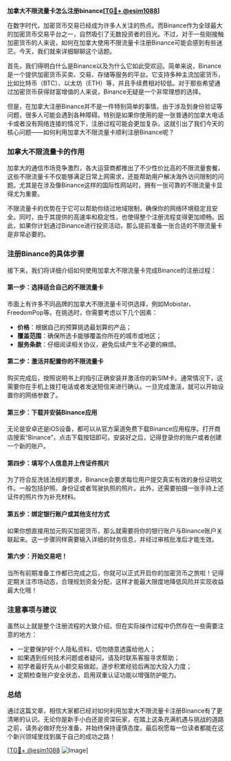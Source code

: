 **加拿大不限流量卡怎么注册binance[[TG💪+ @esim1088](https://t.me/s/esim1088)]**

在数字时代，加密货币交易已经成为许多人关注的热点。而Binance作为全球最大的加密货币交易平台之一，自然吸引了无数投资者的目光。不过，对于一些刚接触加密货币的人来说，如何在加拿大使用不限流量卡注册Binance可能会感到有些迷茫。今天，我们就来详细聊聊这个话题。

首先，我们得明白什么是Binance以及为什么它如此受欢迎。简单来说，Binance是一个提供加密货币买卖、交易、存储等服务的平台。它支持多种主流加密货币，比如比特币（BTC）、以太坊（ETH）等，并且手续费相对较低。对于那些希望通过加密货币获得财富增值的人来说，Binance无疑是一个非常理想的选择。

但是，在加拿大注册Binance并不是一件特别简单的事情。由于涉及到身份验证等问题，很多人可能会遇到各种障碍。特别是如果你使用的是一张普通的加拿大电话卡或者没有网络连接的情况下，注册过程可能会更加复杂。这就引出了我们今天的核心问题——如何利用加拿大不限流量卡顺利注册Binance呢？

### 加拿大不限流量卡的作用

加拿大的通信市场竞争激烈，各大运营商都推出了不少性价比高的不限流量套餐。这些不限流量卡不仅能够满足日常上网需求，还能帮助用户解决海外访问限制的问题。尤其是在涉及像Binance这样的国际性网站时，拥有一张可靠的不限流量卡显得尤为重要。

不限流量卡的优势在于它可以帮助你绕过地域限制，确保你的网络环境稳定且安全。同时，由于其提供的高速率和稳定性，也使得整个注册流程变得更加顺畅。因此，如果你计划通过Binance进行投资活动，那么提前准备一张合适的不限流量卡是非常必要的。

### 注册Binance的具体步骤

接下来，我们将详细介绍如何使用加拿大不限流量卡完成Binance的注册过程：

#### 第一步：选择适合自己的不限流量卡
市面上有许多不同品牌的加拿大不限流量卡可供选择，例如Mobistar、FreedomPop等。在挑选时，你需要考虑以下几个因素：
- **价格**：根据自己的预算挑选最划算的产品；
- **覆盖范围**：确保所选卡能够覆盖你所在的城市或地区；
- **服务条款**：仔细阅读相关协议，避免后续产生不必要的麻烦。

#### 第二步：激活并配置你的不限流量卡
购买完成后，按照说明书上的指引正确安装并激活你的新SIM卡。通常情况下，这需要你在手机上拨打电话或者发送短信来进行确认。一旦完成激活，就可以开始设置你的网络参数了。

#### 第三步：下载并安装Binance应用
无论是安卓还是iOS设备，都可以从官方渠道免费下载Binance应用程序。打开商店搜索“Binance”，点击下载按钮即可。安装好之后，记得登录你的账户或者创建一个新的账户。

#### 第四步：填写个人信息并上传证件照片
为了符合反洗钱法规的要求，Binance会要求每位用户提交真实有效的身份证明文件。一般包括护照、身份证或者驾驶执照的照片。此外，还需要拍摄一张手持上述证件的照片作为补充材料。

#### 第五步：绑定银行账户或其他支付方式
如果你想直接用加元购买加密货币，那么就需要将你的银行账户与Binance账户关联起来。这一步骤同样需要输入详细的财务信息，并经过审核批准后才能生效。

#### 第六步：开始交易吧！
当所有前期准备工作都已完成之后，你就可以正式开启你的加密货币之旅啦！记得定期关注市场动态，合理规划资金分配，这样才能最大限度地降低风险并实现收益最大化哦！

### 注意事项与建议

虽然以上就是整个注册流程的大致介绍，但在实际操作过程中仍然存在一些需要注意的地方：
- 一定要保护好个人隐私资料，切勿随意透露给他人；
- 如果遇到任何技术问题或者疑问，请及时联系客服寻求帮助；
- 初学者最好先从小额交易做起，逐步积累经验后再加大投入力度；
- 定期检查账户安全状态，启用双重认证功能以增强防护能力。

### 总结

通过这篇文章，相信大家都已经对如何利用加拿大不限流量卡注册Binance有了更清晰的认识。无论你是新手小白还是资深玩家，在踏上这条充满机遇与挑战的道路之前，请务必做好充分准备，并始终保持谨慎态度。最后祝愿每一位读者都能在这个新兴领域里找到属于自己的成功之路！

[[TG💪+ @esim1088](https://t.me/s/esim1088) ![Image](https://i.postimg.cc/4NQfJmqS/Snipaste-2025-05-13-00-14-12.png)]